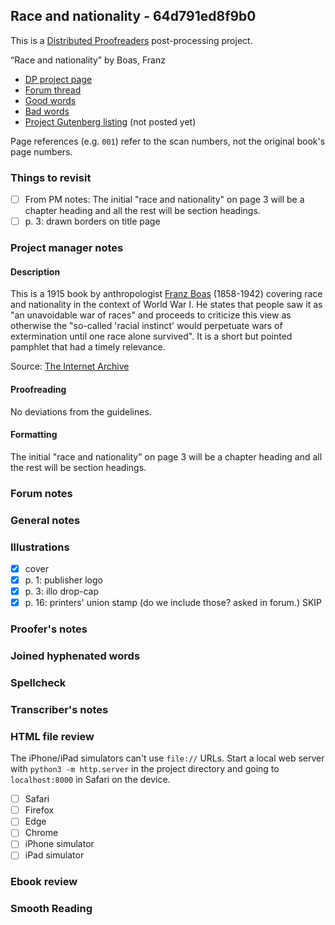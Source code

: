 ## Race and nationality - 64d791ed8f9b0 ##

This is a [Distributed Proofreaders](http://www.pgdp.net/) post-processing project.

“Race and nationality” by Boas, Franz

* [DP project page](http://www.pgdp.net/c/project.php?id=projectID64d791ed8f9b0)
* [Forum thread](https://www.pgdp.net/phpBB3/viewtopic.php?t=79973)
* [Good words](good_words.txt)
* [Bad words](bad_words.txt)
* [Project Gutenberg listing]() (not posted yet)

Page references (e.g. `001`) refer to the scan numbers, not the original book's page numbers.

### Things to revisit ###

* [ ] From PM notes: The initial "race and nationality" on page 3 will be a chapter heading and all the rest will be section headings.
* [ ] p. 3: drawn borders on title page

### Project manager notes ###

#### Description

This is a 1915 book by anthropologist [Franz Boas](https://en.wikipedia.org/wiki/Franz_Boas) (1858-1942) covering race and nationality in the context of World War I.  He states that people saw it as "an unavoidable war of races" and proceeds to criticize this view as otherwise the "so-called 'racial instinct' would perpetuate wars of extermination until one race alone survived".  It is a short but pointed pamphlet that had a timely relevance.

Source: [The Internet Archive](https://archive.org/details/5921193upenn/)

#### Proofreading

No deviations from the guidelines.

#### Formatting

The initial "race and nationality" on page 3 will be a chapter heading and all the rest will be section headings.

### Forum notes ###

### General notes ###

### Illustrations ###

* [x] cover
* [x] p. 1: publisher logo
* [x] p. 3: illo drop-cap
* [x] p. 16: printers' union stamp (do we include those? asked in forum.) SKIP

### Proofer's notes ###

### Joined hyphenated words ###

### Spellcheck ###

### Transcriber's notes ###

### HTML file review ###
The iPhone/iPad simulators can't use `file://` URLs. Start a local web server with `python3 -m http.server` in the project directory and going to `localhost:8000` in Safari on the device. 

* [ ] Safari
* [ ] Firefox
* [ ] Edge
* [ ] Chrome
* [ ] iPhone simulator
* [ ] iPad simulator

### Ebook review ###

### Smooth Reading ###
